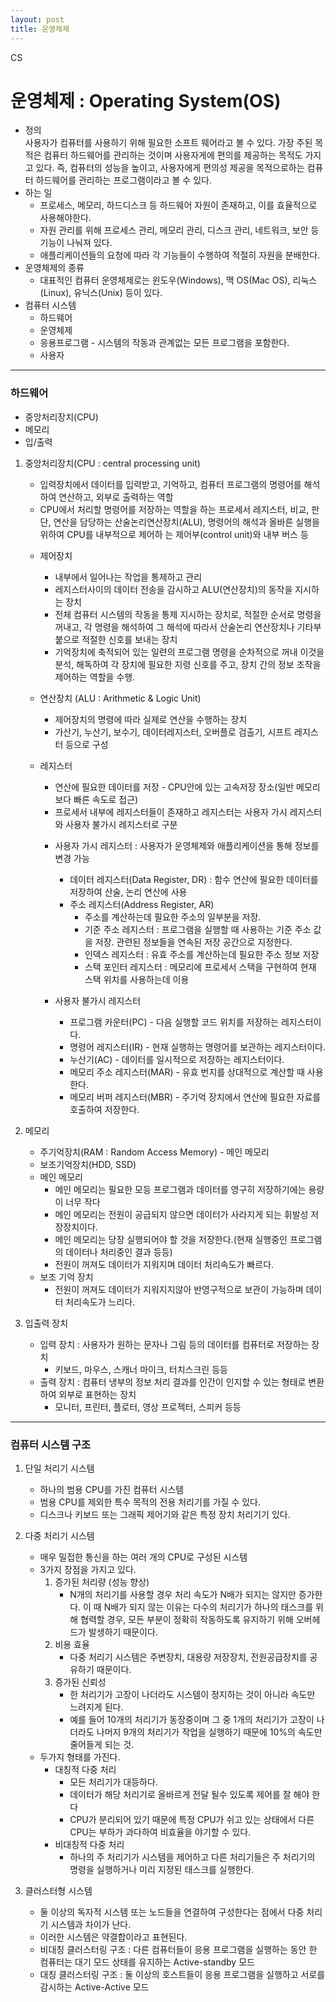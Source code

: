 ```yaml
---
layout: post
title: 운영체제
---
```

CS

# 운영체제 : Operating System(OS)
- 정의 <br>
    사용자가 컴퓨터를 사용하기 위해 필요한 소프트 웨어라고 볼 수 있다. 
    가장 주된 목적은 컴퓨터 하드웨어를 관리하는 것이며 사용자게에 편의를 제공하는 목적도 가지고 있다. 
    즉, 컴퓨터의 성능을 높이고, 사용자에게 편의성 제공을 목적으로하는 컴퓨터 하드웨어를 관리하는 프로그램이라고 볼 수 있다.
- 하는 일 
    - 프로세스, 메모리, 하드디스크 등 하드웨어 자원이 존재하고, 이를 효율적으로 사용해야한다.
    - 자원 관리를 위해 프로세스 관리, 메모리 관리, 디스크 관리, 네트워크, 보안 등 기능이 나눠져 있다.
    - 애플리케이션들의 요청에 따라 각 기능들이 수행하여 적절히 자원을 분배한다.
- 운영체제의 종류 
    - 대표적인 컴퓨터 운영체제로는 윈도우(Windows), 맥 OS(Mac OS), 리눅스(Linux), 유닉스(Unix) 등이 있다.
- 컴퓨터 시스템
    - 하드웨어
    - 운영체제
    - 응용프로그램 - 시스템의 작동과 관계없는 모든 프로그램을 포함한다.
    - 사용자
-----
### 하드웨어

- 중앙처리장치(CPU)
- 메모리
- 입/출력


1. 중앙처리장치(CPU : central processing unit)
    - 입력장치에서 데이터를 입력받고, 기억하고, 컴퓨터 프로그램의 명령어를 해석하여 연산하고, 외부로 출력하는 역할
    - CPU에서 처리할 명령어를 저장하는 역할을 하는 프로세서 레지스터, 비교, 판단, 연산을 담당하는 산술논리연산장치(ALU), 명령어의 해석과 올바른 실행을 위하여 CPU를 내부적으로 제어하     는 제어부(control unit)와 내부 버스 등
  
  
    * 제어장치
        - 내부에서 일어나는 작업을 통제하고 관리
        - 레지스터사이의 데이터 전송을 감시하고 ALU(연산장치)의 동작을 지시하는 장치
        - 전체 컴퓨터 시스템의 작동을 통제 지시하는 장치로, 적절한 순서로 명령을 꺼내고, 각 명령을 해석하여 그 해석에 따라서 산술논리 연산장치나 기타부붙으로 적절한 신호를 보내는 장치
        - 기억장치에 축적되어 있는 일련의 프로그램 명령을 순차적으로 꺼내 이것을 분석, 해독하여 각 장치에 필요한 지령 신호를 주고, 장치 간의 정보 조작을 제어하는 역할을 수행.


    * 연산장치 (ALU : Arithmetic & Logic Unit)
        - 제어장치의 명령에 따라 실제로 연산을 수행하는 장치
        - 가산기, 누산기, 보수기, 데이터레지스터, 오버플로 검출기, 시프트 레지스터 등으로 구성


    * 레지스터
        - 연산에 필요한 데이터를 저장 - CPU안에 있는 고속저장 장소(일반 메모리보다 빠른 속도로 접근)
        - 프로세서 내부에 레지스터들이 존재하고 레지스터는 사용자 가시 레지스터와 사용자 불가시 레지스터로 구분
  
  
        + 사용자 가시 레지스터 : 사용자가 운영체제와 애플리케이션을 통해 정보를 변경 가능
            - 데이터 레지스터(Data Register, DR) : 함수 연산에 필요한 데이터를 저장하여 산술, 논리 연산에 사용
            - 주소 레지스터(Address Register, AR)
                - 주소를 계산하는데 필요한 주소의 일부분을 저장.
                - 기준 주소 레지스터 : 프로그램을 실행할 때 사용하는 기준 주소 값을 저장. 관련된 정보들을 연속된 저장 공간으로 지정한다.
                - 인덱스 레지스터 : 유효 주소를 계산하는데 필요한 주소 정보 저장
                - 스택 포인터 레지스터 : 메모리에 프로세서 스택을 구현하여 현재 스택 위치를 사용하는데 이용

        + 사용자 불가시 레지스터
            - 프로그램 카운터(PC) - 다음 실행할 코드 위치를 저장하는 레지스터이다. 
            - 명령어 레지스터(IR) - 현재 실행하는 명령어를 보관하는 레지스터이다. 
            - 누산기(AC) - 데이터를 일시적으로 저장하는 레지스터이다.
            - 메모리 주소 레지스터(MAR) - 유효 번지를 상대적으로 계산할 때 사용한다.
            - 메모리 버퍼 레지스터(MBR) - 주기억 장치에서 연산에 필요한 자료를 호출하여 저장한다.
        

2. 메모리

    - 주기억장치(RAM : Random Access Memory) - 메인 메모리
    - 보조기억장치(HDD, SSD)

    * 메인 메모리
        - 메인 메모리는 필요한 모등 프로그램과 데이터를 영구히 저장하기에는 용량이 너무 작다
        - 메인 메모리는 전원이 공급되지 않으면 데이터가 사라지게 되는 휘발성 저장장치이다.
        - 메인 메모리는 당장 실행되어야 할 것을 저장한다.(현재 실행중인 프로그램의 데이터나 처리중인 결과 등등)
        - 전원이 꺼져도 데이터가 지워지며 데이터 처리속도가 빠르다.
    * 보조 기억 장치
        - 전원이 꺼져도 데이터가 지워지지않아 반영구적으로 보관이 가능하며 데이터 처리속도가 느리다.
3. 입출력 장치
    - 입력 장치 : 사용자가 원하는 문자나 그림 등의 데이터를 컴퓨터로 저장하는 장치
        - 키보드, 마우스, 스캐너 마이크, 터치스크린 등등
    - 출력 장치 : 컴퓨터 냉부의 정보 처리 결과를 인간이 인지할 수 있는 형태로 변환하여 외부로 표현하는 장치
        - 모니터, 프린터, 플로터, 영상 프로젝터, 스피커 등등

-----

### 컴퓨터 시스템 구조
1. 단일 처리기 시스템
    - 하나의 범용 CPU를 가진 컴퓨터 시스템
    - 범용 CPU를 제외한 특수 목적의 전용 처리기를 가질 수 있다.
    - 디스크나 키보드 또는 그래픽 제어기와 같은 특정 장치 처리기기 있다.
    
2. 다중 처리기 시스템
    - 매우 밀접한 통신을 하는 여러 개의 CPU로 구성된 시스템
    - 3가지 장점을 가지고 있다.
        1. 증가된 처리량 (성능 향상)
            - N개의 처리기를 사용할 경우 처리 속도가 N배가 되지는 않지만 증가한다. 이 때 N배가 되지 않는 이유는 다수의 처리기가 하나의               태스크를 위해 협력할 경우, 모든 부분이 정확히 작동하도록 유지하기 위해 오버헤드가 발생하기 때문이다.
        2. 비용 효율
            - 다중 처리기 시스템은 주변장치, 대용량 저장장치, 전원공급장치를 공유하기 때문이다.
        3. 증가된 신뢰성
            - 한 처리기가 고장이 나더라도 시스템이 정지하는 것이 아니라 속도만 느려지게 된다.
            - 예를 들어 10개의 처리기가 동장중이며 그 중 1개의 처리기가 고장이 나더라도 나머지 9개의 처리기가 작업을 실행하기 때문에 10%의 속도만 줄어들게 되는 것.
    - 두가지 형태를 가진다.
        - 대칭적 다중 처리
            - 모든 처리기가 대등하다.
            - 데이터가 해당 처리기로 올바르게 전달 될수 있도록 제어를 잘 해야 한다
            - CPU가 분리되어 있기 때문에 특정 CPU가 쉬고 있는 상태에서 다른 CPU는 부하가 과다하여 비효율을 야기할 수 있다.
        - 비대칭적 다중 처리
            - 하나의 주 처리기가 시스템을 제어하고 다른 처리기들은 주 처리기의 명령을 실행하거나 미리 지정된 태스크를 실행한다.
          
3. 클러스터형 시스템
    - 둘 이상의 독자적 시스템 또는 노드들을 연결하여 구성한다는 점에서 다중 처리기 시스템과 차이가 난다.
    - 이러한 시스템은 약결합이라고 표현된다.
    - 비대칭 클러스터링 구조 : 다른 컴퓨터들이 응용 프로그램을 실행하는 동안 한 컴퓨터는 대기 모드 상태를 유지하는 Active-standby 모드
    - 대칭 클러스터링 구조 : 둘 이상의 호스트들이 응용 프로그램을 실행하고 서로를 감시하는 Active-Active 모드
